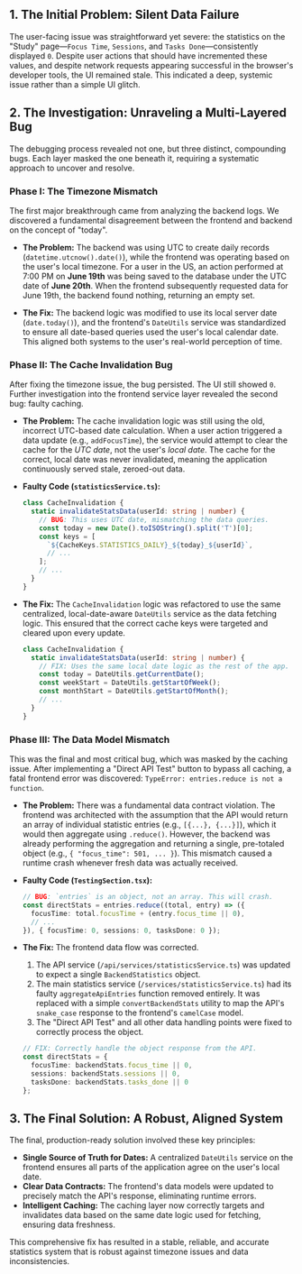 ## 1. The Initial Problem: Silent Data Failure

The user-facing issue was straightforward yet severe: the statistics on the "Study" page—`Focus Time`, `Sessions`, and `Tasks Done`—consistently displayed `0`. Despite user actions that should have incremented these values, and despite network requests appearing successful in the browser's developer tools, the UI remained stale. This indicated a deep, systemic issue rather than a simple UI glitch.

## 2. The Investigation: Unraveling a Multi-Layered Bug

The debugging process revealed not one, but three distinct, compounding bugs. Each layer masked the one beneath it, requiring a systematic approach to uncover and resolve.

### Phase I: The Timezone Mismatch

The first major breakthrough came from analyzing the backend logs. We discovered a fundamental disagreement between the frontend and backend on the concept of "today".

-   **The Problem:** The backend was using UTC to create daily records (`datetime.utcnow().date()`), while the frontend was operating based on the user's local timezone. For a user in the US, an action performed at 7:00 PM on **June 19th** was being saved to the database under the UTC date of **June 20th**. When the frontend subsequently requested data for June 19th, the backend found nothing, returning an empty set.

-   **The Fix:** The backend logic was modified to use its local server date (`date.today()`), and the frontend's `DateUtils` service was standardized to ensure all date-based queries used the user's local calendar date. This aligned both systems to the user's real-world perception of time.

### Phase II: The Cache Invalidation Bug

After fixing the timezone issue, the bug persisted. The UI still showed `0`. Further investigation into the frontend service layer revealed the second bug: faulty caching.

-   **The Problem:** The cache invalidation logic was still using the old, incorrect UTC-based date calculation. When a user action triggered a data update (e.g., `addFocusTime`), the service would attempt to clear the cache for the *UTC date*, not the user's *local date*. The cache for the correct, local date was never invalidated, meaning the application continuously served stale, zeroed-out data.

-   **Faulty Code (`statisticsService.ts`):**
    ```typescript
    class CacheInvalidation {
      static invalidateStatsData(userId: string | number) {
        // BUG: This uses UTC date, mismatching the data queries.
        const today = new Date().toISOString().split('T')[0]; 
        const keys = [
          `${CacheKeys.STATISTICS_DAILY}_${today}_${userId}`,
          // ...
        ];
        // ...
      }
    }
    ```

-   **The Fix:** The `CacheInvalidation` logic was refactored to use the same centralized, local-date-aware `DateUtils` service as the data fetching logic. This ensured that the correct cache keys were targeted and cleared upon every update.

    ```typescript
    class CacheInvalidation {
      static invalidateStatsData(userId: string | number) {
        // FIX: Uses the same local date logic as the rest of the app.
        const today = DateUtils.getCurrentDate(); 
        const weekStart = DateUtils.getStartOfWeek();
        const monthStart = DateUtils.getStartOfMonth();
        // ...
      }
    }
    ```

### Phase III: The Data Model Mismatch

This was the final and most critical bug, which was masked by the caching issue. After implementing a "Direct API Test" button to bypass all caching, a fatal frontend error was discovered: `TypeError: entries.reduce is not a function`.

-   **The Problem:** There was a fundamental data contract violation. The frontend was architected with the assumption that the API would return an array of individual statistic entries (e.g., `[{...}, {...}]`), which it would then aggregate using `.reduce()`. However, the backend was already performing the aggregation and returning a single, pre-totaled object (e.g., `{ "focus_time": 501, ... }`). This mismatch caused a runtime crash whenever fresh data was actually received.

-   **Faulty Code (`TestingSection.tsx`):**
    ```typescript
    // BUG: `entries` is an object, not an array. This will crash.
    const directStats = entries.reduce((total, entry) => ({
      focusTime: total.focusTime + (entry.focus_time || 0),
      // ...
    }), { focusTime: 0, sessions: 0, tasksDone: 0 });
    ```

-   **The Fix:** The frontend data flow was corrected.
    1.  The API service (`/api/services/statisticsService.ts`) was updated to expect a single `BackendStatistics` object.
    2.  The main statistics service (`/services/statisticsService.ts`) had its faulty `aggregateApiEntries` function removed entirely. It was replaced with a simple `convertBackendStats` utility to map the API's `snake_case` response to the frontend's `camelCase` model.
    3.  The "Direct API Test" and all other data handling points were fixed to correctly process the object.

    ```typescript
    // FIX: Correctly handle the object response from the API.
    const directStats = {
      focusTime: backendStats.focus_time || 0,
      sessions: backendStats.sessions || 0,
      tasksDone: backendStats.tasks_done || 0
    };
    ```

## 3. The Final Solution: A Robust, Aligned System

The final, production-ready solution involved these key principles:

-   **Single Source of Truth for Dates:** A centralized `DateUtils` service on the frontend ensures all parts of the application agree on the user's local date.
-   **Clear Data Contracts:** The frontend's data models were updated to precisely match the API's response, eliminating runtime errors.
-   **Intelligent Caching:** The caching layer now correctly targets and invalidates data based on the same date logic used for fetching, ensuring data freshness.

This comprehensive fix has resulted in a stable, reliable, and accurate statistics system that is robust against timezone issues and data inconsistencies.
